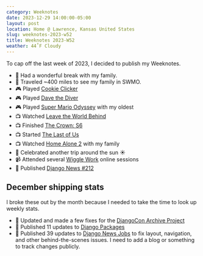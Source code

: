 ```yaml
---
category: Weeknotes
date: 2023-12-29 14:00:00-05:00
layout: post
location: Home @ Lawrence, Kansas United States
slug: weeknotes-2023-w52
title: Weeknotes 2023-W52
weather: 44˚F Cloudy
---
```


To cap off the last week of 2023, I decided to publish my Weeknotes.

- 🎁 Had a wonderful break with my family.
- 🚙 Traveled ~400 miles to see my family in SWMO.
- 🎮 Played [Cookie Clicker](https://www.backloggd.com/games/cookie-clicker/)
- 🎮 Played [Dave the Diver](https://www.backloggd.com/games/dave-the-diver/)
- 🎮 Played [Super Mario Odyssey](https://www.backloggd.com/games/super-mario-odyssey/) with my oldest
- 📺 Watched [Leave the World Behind](https://trakt.tv/movies/leave-the-world-behind-2023)
- 📺 Finished [The Crown: S6](https://trakt.tv/shows/the-crown/seasons/6)
- 📺 Started [The Last of Us](https://trakt.tv/shows/the-last-of-us/seasons/1)
- 📺 Watched [Home Alone 2](https://trakt.tv/movies/home-alone-2-lost-in-new-york-1992) with my family
- 🎂 Celebrated another trip around the sun ☀️
- 📹 Attended several [Wiggle Work](https://wiggle.work) online sessions
- 🚀 Published [Django News #212](https://django-news.com/issues/212#start)

## December shipping stats

I broke these out by the month because I needed to take the time to look up weekly stats.

- 🚀 Updated and made a few fixes for the [DjangoCon Archive Project](https://github.com/djangocon/djangocon-archive-project)
- 🚀 Published 11 updates to [Django Packages](https://djangopackages.org)
- 🚀 Published 39 updates to [Django News Jobs](https://jobs.django-news.com) to fix layout, navigation, and other behind-the-scenes issues. I need to add a blog or something to track changes publicly.
